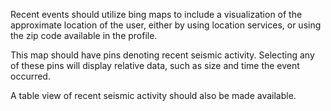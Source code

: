 Recent events should utilize bing maps to include a visualization of the approximate location of the user, either by using location services, or using the zip code available in the profile. 

This map should have pins denoting recent seismic activity. Selecting any of these pins will display relative data, such as size and time the event occurred. 

A table view of recent seismic activity should also be made available.